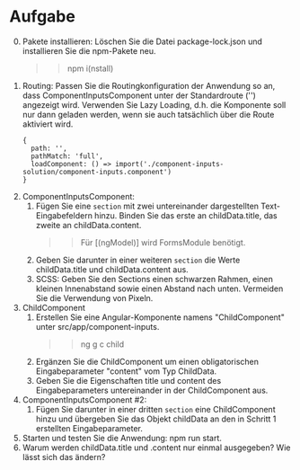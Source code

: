 # Aufgabe

0. Pakete installieren: Löschen Sie die Datei package-lock.json und installieren Sie die npm-Pakete neu.
   >> npm i(nstall)
1. Routing: Passen Sie die Routingkonfiguration der Anwendung so an, dass ComponentInputsComponent unter der Standardroute ('') angezeigt wird. Verwenden Sie Lazy Loading, d.h. die Komponente soll nur dann geladen werden, wenn sie auch tatsächlich über die Route aktiviert wird.
   ```
   {
     path: '',
     pathMatch: 'full',
     loadComponent: () => import('./component-inputs-solution/component-inputs.component')
   }
   ```
2. ComponentInputsComponent:
   1. Fügen Sie eine `section` mit zwei untereinander dargestellten Text-Eingabefeldern hinzu. Binden Sie das erste an childData.title, das zweite an childData.content.
      >> Für [(ngModel)] wird FormsModule benötigt.
   2. Geben Sie darunter in einer weiteren `section` die Werte childData.title und childData.content aus.
   3. SCSS: Geben Sie den Sections einen schwarzen Rahmen, einen kleinen Innenabstand sowie einen Abstand nach unten. Vermeiden Sie die Verwendung von Pixeln.
3. ChildComponent
   1. Erstellen Sie eine Angular-Komponente namens "ChildComponent" unter src/app/component-inputs.
      >> ng g c child
   2. Ergänzen Sie die ChildComponent um einen obligatorischen Eingabeparameter "content" vom Typ ChildData.
   3. Geben Sie die Eigenschaften title und content des Eingabeparameters untereinander in der ChildComponent aus.
4. ComponentInputsComponent #2:
   1. Fügen Sie darunter in einer dritten `section` eine ChildComponent hinzu und übergeben Sie das Objekt childData an den in Schritt 1 erstellten Eingabeparameter.
5. Starten und testen Sie die Anwendung: npm run start.
6. Warum werden childData.title und .content nur einmal ausgegeben? Wie lässt sich das ändern?
